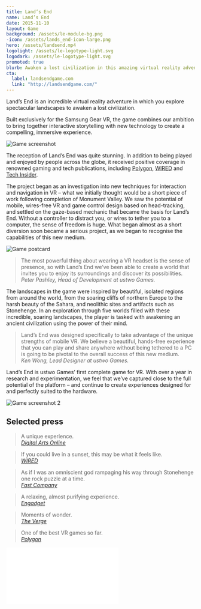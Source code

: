 ```yaml
---
title: Land’s End
name: Land’s End
date: 2015-11-10
layout: Game
background: /assets/le-module-bg.png
-icon: /assets/lands_end-icon-large.png
hero: /assets/landsend.mp4
logolight: /assets/le-logotype-light.svg
logodark: /assets/le-logotype-light.svg
promoted: true
blurb: Awaken a lost civilization in this amazing virtual reality adventure
cta:
  label: landsendgame.com
  link: "http://landsendgame.com/"
---
```


<div class='content-box text'>

Land’s End is an incredible virtual reality adventure in which you explore spectacular landscapes to awaken a lost civilization.

Built exclusively for the Samsung Gear VR, the game combines our ambition to bring together interactive storytelling with new technology to create a compelling, immersive experience.

</div>

<div class='content-box media'>
  <img src="/assets/LandsEnd_Sept16_01.jpg" alt="Game screenshot" />
</div>

<div class='content-box text dark'>

The reception of Land’s End was quite stunning. In addition to being played and enjoyed by people across the globe, it received positive coverage in renowned gaming and tech publications, including [Polygon](http://www.polygon.com/2015/11/10/9696182/lands-end-is-one-of-the-best-vr-games-so-far-this-is-how-it-was), [WIRED](http://www.wired.com/2014/10/a-gorgeous-new-virtual-reality-game-from-the-makers-of-monument-valley/) and [Tech Insider](http://www.techinsider.io/inside-lands-end-game-for-gear-vr-2015-11).

The project began as an investigation into new techniques for interaction and navigation in VR – what we initially thought would be a short piece of work following completion of Monument Valley. We saw the potential of mobile, wires-free VR and game control design based on head-tracking, and settled on the gaze-based mechanic that became the basis for Land’s End. Without a controller to distract you, or wires to tether you to a computer, the sense of freedom is huge. What began almost as a short diversion soon became a serious project, as we began to recognise the capabilities of this new medium.

</div>

<div class='content-box media'>
  <img src="/assets/LE_postcard_BACK21.jpg" alt="Game postcard" />
</div>

<div class='content-box text'>

> The most powerful thing about wearing a VR headset is the sense of presence, so with Land’s End we’ve been able to create a world that invites you to enjoy its surroundings and discover its possibilities.  
> <cite>Peter Pashley, Head of Development at ustwo Games.</cite>

The landscapes in the game were inspired by beautiful, isolated regions from around the world, from the soaring cliffs of northern Europe to the harsh beauty of the Sahara, and neolithic sites and artifacts such as Stonehenge. In an exploration through five worlds filled with these incredible, soaring landscapes, the player is tasked with awakening an ancient civilization using the power of their mind.

> Land’s End was designed specifically to take advantage of the unique strengths of mobile VR. We believe a beautiful, hands-free experience that you can play and share anywhere without being tethered to a PC is going to be pivotal to the overall success of this new medium.  
> <cite>Ken Wong, Lead Designer at ustwo Games.</cite>

Land’s End is ustwo Games’ first complete game for VR. With over a year in research and experimentation, we feel that we’ve captured close to the full potential of the platform – and continue to create experiences designed for and perfectly suited to the hardware.

</div>

<div class='content-box media'>
  <img src="/assets/LandsEnd_Sept16_05.jpg" alt="Game screenshot 2" />
</div>

<div class='content-box text dark'>

## Selected press

> A unique experience.  
> <cite><a href="http://www.digitalartsonline.co.uk/news/interactive-design/how-ustwo-created-monument-valley-sequel-lands-end-for-samsungs-gear-vr/">Digital Arts Online</a></cite>

> If you could live in a sunset, this may be what it feels like.  
> <cite><a href="http://www.wired.com/2015/09/monument-valleys-creators-just-made-stunning-vr-game/">WIRED</a></cite>

> As if I was an omniscient god rampaging his way through Stonehenge one rock puzzle at a time.  
> <cite><a href="http://www.fastcodesign.com/3051273/how-the-creators-of-monument-valley-are-writing-the-rules-of-virtual-reality">Fast Company</a></cite>

> A relaxing, almost purifying experience.  
> <cite><a href="http://www.engadget.com/2015/09/21/lands-end-ustwo-gear-vr-game-preview/">Engadget</a></cite>

> Moments of wonder.  
> <cite><a href="http://www.theverge.com/2015/9/21/9353235/lands-end-vr-game-monument-valley">The Verge</a></cite>

> One of the best VR games so far.  
> <cite><a href="http://www.polygon.com/2015/11/10/9696182/lands-end-is-one-of-the-best-vr-games-so-far-this-is-how-it-was">Polygon</a></cite>

</div>

<!-- <div class='content-box media'>
  <img src="/assets/LandsEnd_headset.jpg" alt="Woman with VR headset" />
</div> -->

<div class='fluid-embed'>
  <iframe src="//www.youtube.com/embed/XwJ9fiH2Ksw" frameborder="0"></iframe>
</div>
